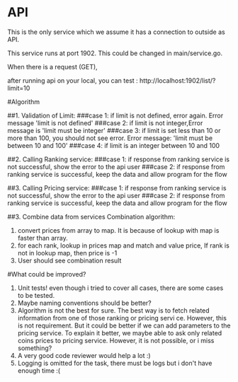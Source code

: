 # API
This is the only service which we assume it has a connection to outside as API.

This service runs at port 1902. This could be changed in main/service.go.

When there is a request (GET), 

after running api on your local, you can test : http://localhost:1902/list/?limit=10

#Algorithm

##1. Validation of Limit:
###case 1: 
if limit is not defined, error again. Error message 'limit is not defined'
###case 2: 
if limit is not integer,Error message is 'limit must be integer'
###case 3: 
if limit is set less than 10 or more than 100, you should not see error. Error message: 'limit must be between 10 and 100'
###case 4: 
if limit is an integer between 10 and 100

##2. Calling Ranking service:
###case 1: 
if response from ranking service is not successful, show the error to the api user
###case 2: 
if response from ranking service is successful, keep the data and allow program for the flow

##3. Calling Pricing service:
###case 1: 
if response from ranking service is not successful, show the error to the api user
###case 2: 
if response from ranking service is successful, keep the data and allow program for the flow

##3. Combine data from services
Combination algorithm:
1. convert prices from array to map. It is because of lookup with map is faster than array.
2. for each rank, lookup in prices map and match and value price,
   If rank is not in lookup map, then price is -1
3. User should see combination result


#What could be improved?

1. Unit tests! even though i tried to cover all cases, there are some cases to be tested. 
2. Maybe naming conventions should be better?
3. Algorithm is not the best for sure. The best way is to fetch related information from one of those ranking or pricing servi
   ce. However, this is not requirement.
   But it could be better if we can add parameters to the pricing service. To explain it better, we maybe able to ask only related coins prices to pricing service.
   However, it is not possible, or i miss something?  
4. A very good code reviewer would help a lot :) 
5. Logging is omitted for the task, there must be logs but i don't have enough time :( 
